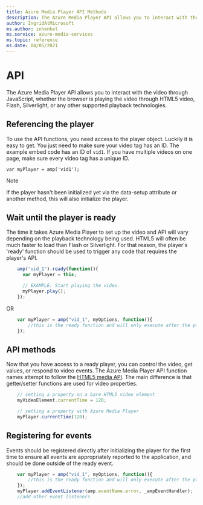 ```yaml
---
title: Azure Media Player API Methods 
description: The Azure Media Player API allows you to interact with the video through JavaScript, whether the browser is playing the video through HTML5 video, Flash, Silverlight, or any other supported playback technologies. 
author: IngridAtMicrosoft
ms.author: inhenkel
ms.service: azure-media-services
ms.topic: reference
ms.date: 04/05/2021
---
```



# API #

The Azure Media Player API allows you to interact with the video through JavaScript, whether the browser is playing the video through HTML5 video, Flash, Silverlight, or any other supported playback technologies.

## Referencing the player ##

To use the API functions, you need access to the player object. Luckily it is easy to get. You just need to make sure your video tag has an ID. The example embed code has an ID of `vid1`. If you have multiple videos on one page, make sure every video tag has a unique ID.

`var myPlayer = amp('vid1');`

> [!NOTE]
> If the player hasn't been initialized yet via the data-setup attribute or another method, this will also initialize the player.

## Wait until the player is ready ##

The time it takes Azure Media Player to set up the video and API will vary depending on the playback technology being used. HTML5 will often be much faster to load than Flash or Silverlight. For that reason, the player's 'ready' function should be used to trigger any code that requires the player's API.

```javascript
    amp("vid_1").ready(function(){
      var myPlayer = this;

      // EXAMPLE: Start playing the video.
      myPlayer.play();
    });
```

OR

```javascript
    var myPlayer = amp("vid_1", myOptions, function(){
        //this is the ready function and will only execute after the player is loaded
    });
```

## API methods ##

Now that you have access to a ready player, you can control the video, get values, or respond to video events. The Azure Media Player API function names attempt to follow the [HTML5 media API](http://www.whatwg.org/specs/web-apps/current-work/multipage/the-video-element.html). The main difference is that getter/setter functions are used for video properties.

```javascript
    // setting a property on a bare HTML5 video element
    myVideoElement.currentTime = 120;

    // setting a property with Azure Media Player
    myPlayer.currentTime(120);
```

## Registering for events ##
Events should be registered directly after initializing the player for the first time to ensure all events are appropriately reported to the application, and should be done outside of the ready event.

```javascript
    var myPlayer = amp("vid_1", myOptions, function(){
        //this is the ready function and will only execute after the player is loaded
    });
    myPlayer.addEventListener(amp.eventName.error, _ampEventHandler);
    //add other event listeners
```
